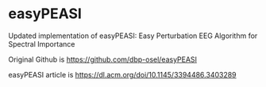 # easyPEASI
Updated implementation of easyPEASI: Easy Perturbation EEG Algorithm for Spectral Importance 

Original Github is https://github.com/dbp-osel/easyPEASI

easyPEASI article is https://dl.acm.org/doi/10.1145/3394486.3403289
